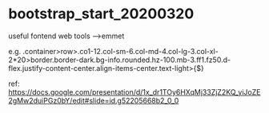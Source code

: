 # bootstrap_start_20200320

useful fontend web tools -->emmet




e.g.  .container>row>.co1-12.col-sm-6.col-md-4.col-lg-3.col-xl-2*20>border.border-dark.bg-info.rounded.hz-100.mb-3.ff1.fz50.d-flex.justify-content-center.align-items-center.text-light>{$}





ref: https://docs.google.com/presentation/d/1x_dr1TOy6HXqMj33ZjZ2KQ_yiJoZE2gMw2duiPGz0bY/edit#slide=id.g52205668b2_0_0
